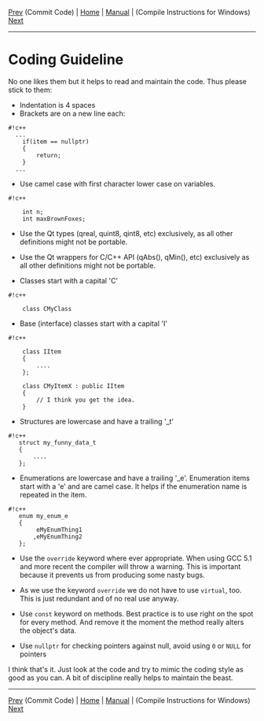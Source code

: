 [Prev](DeveloperCommitCode) (Commit Code) | [Home](Home) | [Manual](DocMain) | (Compile Instructions for Windows) [Next](BuildWindowsVisualStudio)
- - -

# Coding Guideline

No one likes them but it helps to read and maintain the code. Thus please stick to them:

* Indentation is 4 spaces
* Brackets are on a new line each:
 
```
#!c++
  ...
    if(item == nullptr)
    {
        return;
    }
  ...
```
* Use camel case with first character lower case on variables.

```
#!c++

    int n;
    int maxBrownFoxes;
```

* Use the Qt types (qreal, quint8, qint8, etc) exclusively, as all other definitions might not be portable.

* Use the Qt wrappers for C/C++ API (qAbs(), qMin(), etc) exclusively as all other definitions might not be portable.

* Classes start with a capital 'C'

```
#!c++

    class CMyClass
```
* Base (interface) classes start with a capital 'I'

```
#!c++

    class IItem
    {
        ....
    };

    class CMyItemX : public IItem
    {
        // I think you get the idea.
    }
```

* Structures are lowercase and have a trailing '_t'

```
#!c++
   struct my_funny_data_t
   {
       ....
   };
```

* Enumerations are lowercase and have a trailing '_e'. Enumeration items start with a 'e' and are camel case. It helps if the enumeration name is repeated in the item.
```
#!c++
   enum my_enum_e
   {
        eMyEnumThing1
       ,eMyEnumThing2
   };
```

* Use the `override` keyword where ever appropriate. When using GCC 5.1 and more recent the compiler will throw a warning. This is important because it prevents us from producing some nasty bugs.

* As we use the keyword `override` we do not have to use `virtual`, too. This is just redundant and of no real use anyway.

* Use `const` keyword on methods. Best practice is to use right on the spot for every method. And remove it the moment the method really alters the object's data.

* Use `nullptr` for checking pointers against null, avoid using `0` or `NULL` for pointers

I think that's it. Just look at the code and try to mimic the coding style as good as you can. A bit of discipline really helps to maintain the beast.




- - -
[Prev](DeveloperCommitCode) (Commit Code) | [Home](Home) | [Manual](DocMain) | (Compile Instructions for Windows) [Next](BuildWindowsVisualStudio)
